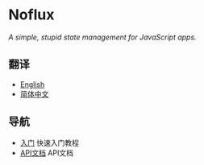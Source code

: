 # Noflux

*A simple, stupid state management for JavaScript apps.*

## 翻译

* [English](../en)
* [简体中文](../zh)

## 导航

* [入门](./getting-start.md) 快速入门教程
* [API文档](./api.md) API文档
